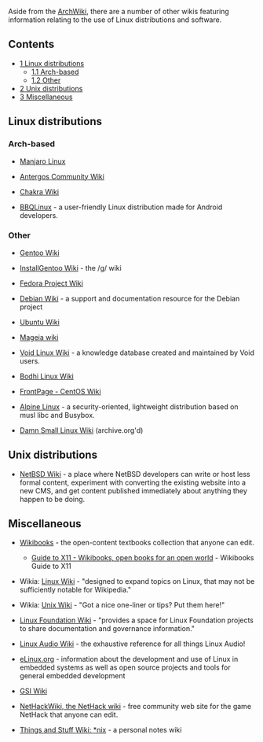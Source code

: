 Aside from the [ArchWiki](/index.php/ArchWiki:About "ArchWiki:About"), there are a number of other wikis featuring information relating to the use of Linux distributions and software.

## Contents

*   [1 Linux distributions](#Linux_distributions)
    *   [1.1 Arch-based](#Arch-based)
    *   [1.2 Other](#Other)
*   [2 Unix distributions](#Unix_distributions)
*   [3 Miscellaneous](#Miscellaneous)

## Linux distributions

### Arch-based

*   [Manjaro Linux](https://wiki.manjaro.org/index.php?title=Main_Page)

*   [Antergos Community Wiki](https://antergos.com/wiki/)

*   [Chakra Wiki](https://wiki.chakralinux.org/)

*   [BBQLinux](http://bbqlinux.org/) - a user-friendly Linux distribution made for Android developers.

### Other

*   [Gentoo Wiki](https://wiki.gentoo.org)
*   [InstallGentoo Wiki](https://wiki.installgentoo.com/index.php/Main_Page) - the /g/ wiki

*   [Fedora Project Wiki](https://fedoraproject.org/wiki/Fedora_Project_Wiki)

*   [Debian Wiki](https://wiki.debian.org) - a support and documentation resource for the Debian project

*   [Ubuntu Wiki](https://wiki.ubuntu.com)

*   [Mageia wiki](https://wiki.mageia.org/en/Main_Page)

*   [Void Linux Wiki](https://wiki.voidlinux.eu/Main_Page) - a knowledge database created and maintained by Void users.

*   [Bodhi Linux Wiki](http://www.bodhilinux.com/w/wiki/)

*   [FrontPage - CentOS Wiki](https://wiki.centos.org/)

*   [Alpine Linux](https://wiki.alpinelinux.org/wiki/Main_Page) - a security-oriented, lightweight distribution based on musl libc and Busybox.

*   [Damn Small Linux Wiki](https://web.archive.org/web/20170919031129/http://www.damnsmalllinux.org:80/wiki/) (archive.org'd)

## Unix distributions

*   [NetBSD Wiki](https://wiki.netbsd.org/) - a place where NetBSD developers can write or host less formal content, experiment with converting the existing website into a new CMS, and get content published immediately about anything they happen to be doing.

## Miscellaneous

*   [Wikibooks](https://en.wikibooks.org/wiki/Main_Page) - the open-content textbooks collection that anyone can edit.
    *   [Guide to X11 - Wikibooks, open books for an open world](https://en.wikibooks.org/wiki/Guide_to_X11) - Wikibooks Guide to X11

*   Wikia: [Linux Wiki](http://linux.wikia.com) - "designed to expand topics on Linux, that may not be sufficiently notable for Wikipedia."

*   Wikia: [Unix Wiki](http://unix.wikia.com/wiki/Unix_Wiki) - "Got a nice one-liner or tips? Put them here!"

*   [Linux Foundation Wiki](https://wiki.linuxfoundation.org/) - "provides a space for Linux Foundation projects to share documentation and governance information."

*   [Linux Audio Wiki](https://wiki.linuxaudio.org/wiki/start) - the exhaustive reference for all things Linux Audio!

*   [eLinux.org](https://elinux.org/Main_Page) - information about the development and use of Linux in embedded systems as well as open source projects and tools for general embedded development

*   [GSI Wiki](https://wiki.gsi.de/foswiki/bin/view/)

*   [NetHackWiki, the NetHack wiki](https://nethackwiki.com/wiki/Main_Page) - free community web site for the game NetHack that anyone can edit.

*   [Things and Stuff Wiki: *nix](https://wiki.thingsandstuff.org/*nix) - a personal notes wiki